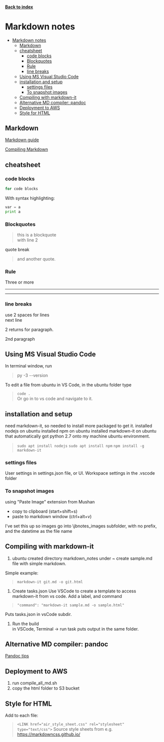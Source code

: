 <LINK href="jb1.css" rel="stylesheet" type="text/css">

#### [Back to index](index.html)

# Markdown notes

- [Markdown notes](#markdown-notes)
  - [Markdown](#markdown)
  - [cheatsheet](#cheatsheet)
    - [code blocks](#code-blocks)
    - [Blockquotes](#blockquotes)
    - [Rule](#rule)
    - [line breaks](#line-breaks)
  - [Using MS Visual Studio Code](#using-ms-visual-studio-code)
  - [installation and setup](#installation-and-setup)
    - [settings files](#settings-files)
    - [To snapshot images](#to-snapshot-images)
  - [Compiling with markdown-it](#compiling-with-markdown-it)
  - [Alternative MD compiler: pandoc](#alternative-md-compiler-pandoc)
  - [Deployment to AWS](#deployment-to-aws)
  - [Style for HTML](#style-for-html)

## Markdown

[Markdown guide](https://www.markdownguide.org/)  

[Compiling Markdown](https://code.visualstudio.com/docs/languages/markdown)

## cheatsheet

### code blocks

```bash
for code blocks
```

With syntax highlighting:

```python
var = a
print a
```

### Blockquotes

> this is a blockquote  
> with line 2

quote break

> and another quote.

### Rule

Three or more
***
___

### line breaks

use 2 spaces for lines  
next line

2 returns for paragraph.

2nd paragraph

## Using MS Visual Studio Code

In terminal window, run
> py -3 --version

To edit a file from ubuntu in VS Code, in the ubuntu folder type
>`code .`  
Or go in to vs code and navigate to it.

## installation and setup

need  markdown-it, so needed to install more packaged to get it.
installed nodejs on ubuntu
installed npm on ubuntu
installed markdown-it on ubuntu
that automatically got python 2.7 onto my machine ubuntu environment.

>`sudo apt install nodejs`
>`sudo apt install npm`
>`npm install -g markdown-it`

### settings files

User settings in settings.json file, or UI.
Workspace settings in the .vscode folder

### To snapshot images

using "Paste Image" extension from Mushan

- copy to clipboard (start+shift+s)
- paste to markdown window (ctrl+alt+v)

I've set this up so images go into \jbnotes_images subfolder, with no prefix, and the datetime as the file name

## Compiling with markdown-it

1. ubuntu
created directory markdown_notes under ~
create sample.md file with simple markdown.

Simple example:  
>`markdown-it git.md -o git.html`

1. Create tasks.json
Use VSCode to create a template to access markdown-it from vs code. Add a label, and command  

>`"command": "markdown-it sample.md -o sample.html"`  

Puts tasks.json in vsCode subdir.

1. Run the build  
in VSCode, Terminal -> run task
puts output in the same folder.

## Alternative MD compiler: pandoc

[Pandoc tips](https://thisdavej.com/build-an-amazing-markdown-editor-using-visual-studio-code-and-pandoc/)

## Deployment to AWS

1. run compile_all_md.sh
2. copy the html folder to S3 bucket

## Style for HTML

Add to each file:
>`<LINK href="air_style_sheet.css" rel="stylesheet" type="text/css">`
Source style sheets from e.g. https://markdowncss.github.io/
